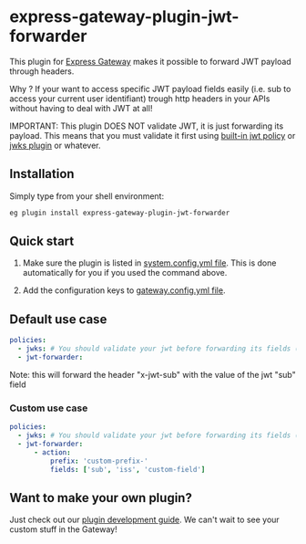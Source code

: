 # express-gateway-plugin-jwt-forwarder

This plugin for [Express Gateway](https://express-gateway.io) makes it possible to forward JWT payload through headers.

Why ? If your want to access specific JWT payload fields easily (i.e. sub to access your current user identifiant) trough http headers in your APIs without having to deal with JWT at all!

IMPORTANT: This plugin DOES NOT validate JWT, it is just forwarding its payload.
This means that you must validate it first using [built-in jwt policy](https://www.express-gateway.io/docs/policies/jwt/) or [jwks plugin](https://github.com/DrMegavolt/express-gateway-plugin-jwks) or whatever.

## Installation

Simply type from your shell environment:

```bash
eg plugin install express-gateway-plugin-jwt-forwarder
```

## Quick start

1. Make sure the plugin is listed in [system.config.yml file](https://www.express-gateway.io/docs/configuration/system.config.yml/).
   This is done automatically for you if you used the command above.

2. Add the configuration keys to [gateway.config.yml file](https://www.express-gateway.io/docs/configuration/gateway.config.yml/).

## Default use case

```yaml
policies:
  - jwks: # You should validate your jwt before forwarding its fields (use whatever policy you want for validation of course :-))
  - jwt-forwarder:
```

Note: this will forward the header "x-jwt-sub" with the value of the jwt "sub" field

### Custom use case

```yaml
policies:
  - jwks: # You should validate your jwt before forwarding its fields (use whatever policy you want for validation of course :-))
  - jwt-forwarder:
      - action:
          prefix: 'custom-prefix-'
          fields: ['sub', 'iss', 'custom-field']
```

## Want to make your own plugin?

Just check out our [plugin development guide](https://www.express-gateway.io/docs/plugins/).
We can't wait to see your custom stuff in the Gateway!
